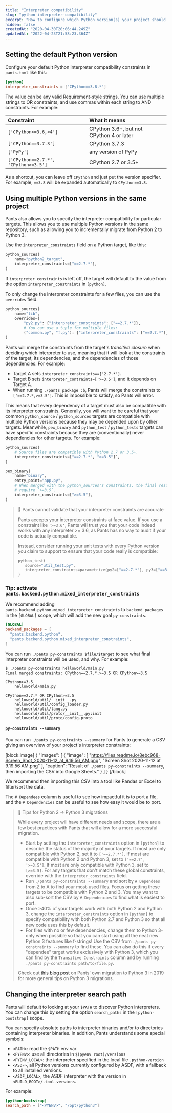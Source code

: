 ```yaml
---
title: "Interpreter compatibility"
slug: "python-interpreter-compatibility"
excerpt: "How to configure which Python version(s) your project should use."
hidden: false
createdAt: "2020-04-30T20:06:44.249Z"
updatedAt: "2022-04-23T21:58:23.364Z"
---
```

Setting the default Python version
----------------------------------

Configure your default Python interpreter compatibility constraints in `pants.toml` like this:

```toml pants.toml
[python]
interpreter_constraints = ["CPython==3.8.*"]
```

The value can be any valid Requirement-style strings. You can use multiple strings to OR constraints, and use commas within each string to AND constraints. For example:

| Constraint                           | What it means                            |
| :----------------------------------- | :--------------------------------------- |
| `['CPython>=3.6,<4']`                | CPython 3.6+, but not CPython 4 or later |
| `['CPython==3.7.3']`                 | CPython 3.7.3                            |
| `['PyPy']`                           | any version of PyPy                      |
| `['CPython==2.7.*', 'CPython>=3.5']` | CPython 2.7 or 3.5+                      |

As a shortcut, you can leave off `CPython` and just put the version specifier. For example, `==3.8` will be expanded automatically to `CPython==3.8`.

Using multiple Python versions in the same project
--------------------------------------------------

Pants also allows you to specify the interpreter compatibility for particular targets. This allows you to use multiple Python versions in the same repository, such as allowing you to incrementally migrate from Python 2 to Python 3.

Use the `interpreter_constraints` field on a Python target, like this:

```python BUILD
python_sources(
    name="python2_target",
    interpreter_constraints=["==2.7.*"],
)
```

If `interpreter_constraints` is left off, the target will default to the value from the option `interpreter_constraints` in `[python]`.

To only change the interpreter constraints for a few files, you can use the `overrides` field:

```python BUILD
python_sources(
    name="lib",
    overrides={
        "py2.py": {"interpreter_constraints": ["==2.7.*"]},
        # You can use a tuple for multiple files:
        ("common.py", "f.py"): {"interpreter_constraints": ["==2.7.*"]},
)
```

Pants will merge the constraints from the target's _transitive closure_ when deciding which interpreter to use, meaning that it will look at the constraints of the target, its dependencies, and the dependencies of those dependencies. For example:

- Target A sets `interpreter_constraints==['2.7.*']`.
- Target B sets `interpreter_contraints=['>=3.5']`, and it depends on Target A.
- When running `./pants package :b`, Pants will merge the constraints to `['==2.7.*,>=3.5']`. This is impossible to satisfy, so Pants will error.

This means that every dependency of a target must also be compatible with its interpreter constraints. Generally, you will want to be careful that your common `python_source` / `python_sources` targets are compatible with multiple Python versions because they may be depended upon by other targets. Meanwhile, `pex_binary` and `python_test` / `python_tests` targets can have specific constraints because they are (conventionally) never dependencies for other targets. For example:

```python
python_sources(
    # Source files are compatible with Python 2.7 or 3.5+.
    interpreter_constraints=["==2.7.*", ">=3.5"]`,
)

pex_binary(
    name="binary",
    entry_point="app.py",
    # When merged with the python_sources's constraints, the final result will 
    # require `>=3.5`.
    interpreter_constraints=[">=3.5"],
)
```

> 🚧 Pants cannot validate that your interpreter constraints are accurate
> 
> Pants accepts your interpreter constraints at face value. If you use a constraint like `'>=3.6'`, Pants will trust you that your code indeed works with any interpreter >= 3.6, as Pants has no way to audit if your code is actually compatible.
> 
> Instead, consider running your unit tests with every Python version you claim to support to ensure that your code really is compatible:
> 
> ```python
> python_test(
>    source="util_test.py",
>    interpreter_constraints=parametrize(py2=["==2.7.*"], py3=["==3.6.*"]),
> )
> ```

### Tip: activate `pants.backend.python.mixed_interpreter_constraints`

We recommend adding `pants.backend.python.mixed_interpreter_constraints` to `backend_packages` in the `[GLOBAL]` scope, which will add the new goal `py-constraints`.

```toml pants.toml
[GLOBAL]
backend_packages = [
  "pants.backend.python",
  "pants.backend.python.mixed_interpreter_constraints",
]
```

You can run `./pants py-constraints $file/$target` to see what final interpreter constraints will be used, and why. For example:

```
$ ./pants py-constraints helloworld/main.py
Final merged constraints: CPython==2.7.*,>=3.5 OR CPython>=3.5

CPython>=3.5
    helloworld/main.py

CPython==2.7.* OR CPython>=3.5
    helloworld/util/__init__.py
    helloworld/util/config_loader.py
    helloworld/util/lang.py
    helloworld/util/proto/__init__.py:init
    helloworld/util/proto/config.proto
```

#### `py-constraints --summary`

You can run `./pants py-constraints --summary` for Pants to generate a CSV giving an overview of your project's interpreter constraints:

[block:image]
{
  "images": [
    {
      "image": [
        "https://files.readme.io/8ebc968-Screen_Shot_2020-11-12_at_9.19.56_AM.png",
        "Screen Shot 2020-11-12 at 9.19.56 AM.png"
      ],
      "caption": "Result of `./pants py-constraints --summary`, then importing the CSV into Google Sheets."
    }
  ]
}
[/block]

We recommend then importing this CSV into a tool like Pandas or Excel to filter/sort the data.

The `# Dependees` column is useful to see how impactful it is to port a file, and the `# Dependencies` can be useful to see how easy it would be to port.

> 📘 Tips for Python 2 -> Python 3 migrations
> 
> While every project will have different needs and scope, there are a few best practices with Pants that will allow for a more successful migration.
> 
> - Start by setting the `interpreter_constraints` option in `[python]` to describe the status of the majority of your targets. If most are only compatible with Python 2, set it to `['==2.7.*']`. If most are compatible with Python 2 _and_ Python 3, set to `['==2.7', '>=3.5']`. If most are only compatible with Python 3, set to `[>=3.5]`. For any targets that don't match these global constraints, override with the `interpreter_constraints` field.
> - Run `./pants py-constraints --summary` and sort by `# Dependees` from Z to A to find your most-used files. Focus on getting these targets to be compatible with Python 2 and 3. You may want to also sub-sort the CSV by `# Dependencies` to find what is easiest to port.
> - Once >40% of your targets work with both Python 2 and Python 3, change the `interpreter_constraints` option in `[python]` to specify compatibility with both Python 2.7 and Python 3 so that all new code uses this by default.
> - For files with no or few dependencies, change them to Python 3-only when possible so that you can start using all the neat new Python 3 features like f-strings! Use the CSV from `./pants py-constraints --summary` to find these. You can also do this if every "dependee" target works exclusively with Python 3, which you can find by the `Transitive Constraints` column and by running `./pants py-constraints path/to/file.py`.
> 
> Check out [this blog post](https://enterprise.foursquare.com/intersections/article/how-our-intern-led-pants-migration-to-python-3/) on Pants' own migration to Python 3 in 2019 for more general tips on Python 3 migrations.

Changing the interpreter search path
------------------------------------

Pants will default to looking at your `$PATH` to discover Python interpreters. You can change this by setting the option `search_paths` in the `[python-bootstrap]` scope.

You can specify absolute paths to interpreter binaries and/or to directories containing interpreter binaries. In addition, Pants understands some special symbols:

- `<PATH>`: read the `$PATH` env var
- `<PYENV>`: use all directories in `$(pyenv root)/versions`
- `<PYENV_LOCAL>`: the interpreter specified in the local file `.python-version`
- `<ASDF>`, all Python versions currently configured by ASDF, with a fallback to all installed versions.
- `<ASDF_LOCAL>`, the ASDF interpreter with the version in `<BUILD_ROOT>/.tool-versions`.

For example:

```toml pants.toml
[python-bootstrap]
search_path = ["<PYENV>", "/opt/python3"]
```
